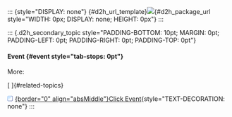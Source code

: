 ::: {style="DISPLAY: none"}
[](ms-xhelp:///?Id=d2h_url_template){#d2h_url_template}![](!package_url!){#d2h_package_url style="WIDTH: 0px; DISPLAY: none; HEIGHT: 0px"}
:::

::: {.d2h_secondary_topic style="PADDING-BOTTOM: 10pt; MARGIN: 0pt; PADDING-LEFT: 0pt; PADDING-RIGHT: 0pt; PADDING-TOP: 0pt"}
#### Event {#event style="tab-stops: 0pt"}

More:

[ ]{#related-topics}

[![](button.gif){border="0" align="absMiddle"}Click Event](ms-xhelp:///?Id=92bc6777-620b-4b38-942b-84ef72bfa1d7){style="TEXT-DECORATION: none"}
:::

